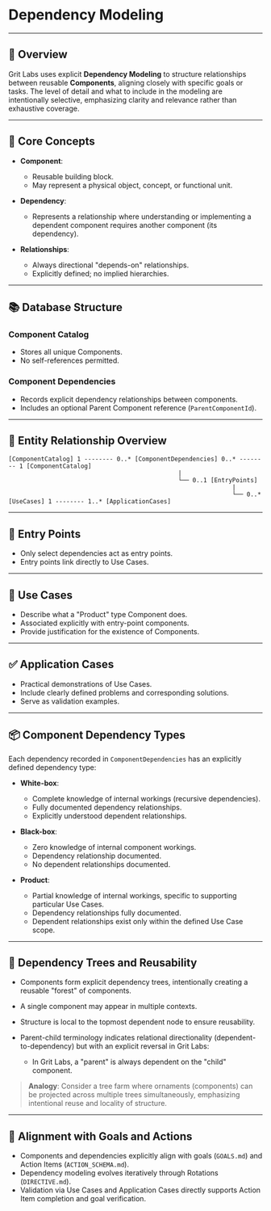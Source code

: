 # Dependency Modeling

---

## 📌 Overview

Grit Labs uses explicit **Dependency Modeling** to structure relationships between reusable **Components**, aligning closely with specific goals or tasks. The level of detail and what to include in the modeling are intentionally selective, emphasizing clarity and relevance rather than exhaustive coverage.

---

## 📐 Core Concepts

* **Component**:

  * Reusable building block.
  * May represent a physical object, concept, or functional unit.

* **Dependency**:

  * Represents a relationship where understanding or implementing a dependent component requires another component (its dependency).

* **Relationships**:

  * Always directional "depends-on" relationships.
  * Explicitly defined; no implied hierarchies.

---

## 📚 Database Structure

### Component Catalog

* Stores all unique Components.
* No self-references permitted.

### Component Dependencies

* Records explicit dependency relationships between components.
* Includes an optional Parent Component reference (`ParentComponentId`).

---

## 🔗 Entity Relationship Overview

```plaintext
[ComponentCatalog] 1 -------- 0..* [ComponentDependencies] 0..* -------- 1 [ComponentCatalog]
                                               |
                                               └── 0..1 [EntryPoints]
                                                              |
                                                              └── 0..* [UseCases] 1 -------- 1..* [ApplicationCases]
```

---

## 🎯 Entry Points

* Only select dependencies act as entry points.
* Entry points link directly to Use Cases.

---

## 🚩 Use Cases

* Describe what a "Product" type Component does.
* Associated explicitly with entry-point components.
* Provide justification for the existence of Components.

---

## ✅ Application Cases

* Practical demonstrations of Use Cases.
* Include clearly defined problems and corresponding solutions.
* Serve as validation examples.

---

## 📦 Component Dependency Types

Each dependency recorded in `ComponentDependencies` has an explicitly defined dependency type:

* **White-box**:

  * Complete knowledge of internal workings (recursive dependencies).
  * Fully documented dependency relationships.
  * Explicitly understood dependent relationships.

* **Black-box**:

  * Zero knowledge of internal component workings.
  * Dependency relationship documented.
  * No dependent relationships documented.

* **Product**:

  * Partial knowledge of internal workings, specific to supporting particular Use Cases.
  * Dependency relationships fully documented.
  * Dependent relationships exist only within the defined Use Case scope.

---

## 🌲 Dependency Trees and Reusability

* Components form explicit dependency trees, intentionally creating a reusable "forest" of components.
* A single component may appear in multiple contexts.
* Structure is local to the topmost dependent node to ensure reusability.
* Parent-child terminology indicates relational directionality (dependent-to-dependency) but with an explicit reversal in Grit Labs:

  * In Grit Labs, a "parent" is always dependent on the "child" component.

> **Analogy**: Consider a tree farm where ornaments (components) can be projected across multiple trees simultaneously, emphasizing intentional reuse and locality of structure.

---

## 🔄 Alignment with Goals and Actions

* Components and dependencies explicitly align with goals (`GOALS.md`) and Action Items (`ACTION_SCHEMA.md`).
* Dependency modeling evolves iteratively through Rotations (`DIRECTIVE.md`).
* Validation via Use Cases and Application Cases directly supports Action Item completion and goal verification.
